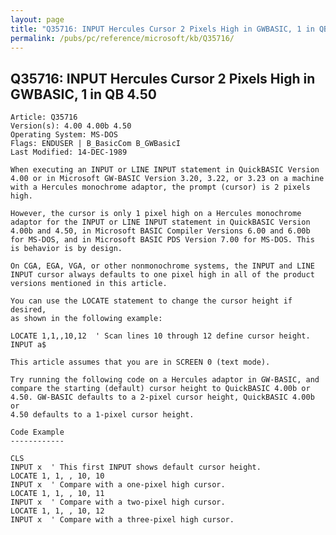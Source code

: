 ```yaml
---
layout: page
title: "Q35716: INPUT Hercules Cursor 2 Pixels High in GWBASIC, 1 in QB 4.50"
permalink: /pubs/pc/reference/microsoft/kb/Q35716/
---
```


## Q35716: INPUT Hercules Cursor 2 Pixels High in GWBASIC, 1 in QB 4.50

	Article: Q35716
	Version(s): 4.00 4.00b 4.50
	Operating System: MS-DOS
	Flags: ENDUSER | B_BasicCom B_GWBasicI
	Last Modified: 14-DEC-1989
	
	When executing an INPUT or LINE INPUT statement in QuickBASIC Version
	4.00 or in Microsoft GW-BASIC Version 3.20, 3.22, or 3.23 on a machine
	with a Hercules monochrome adaptor, the prompt (cursor) is 2 pixels
	high.
	
	However, the cursor is only 1 pixel high on a Hercules monochrome
	adaptor for the INPUT or LINE INPUT statement in QuickBASIC Version
	4.00b and 4.50, in Microsoft BASIC Compiler Versions 6.00 and 6.00b
	for MS-DOS, and in Microsoft BASIC PDS Version 7.00 for MS-DOS. This
	is behavior is by design.
	
	On CGA, EGA, VGA, or other nonmonochrome systems, the INPUT and LINE
	INPUT cursor always defaults to one pixel high in all of the product
	versions mentioned in this article.
	
	You can use the LOCATE statement to change the cursor height if desired,
	as shown in the following example:
	
	LOCATE 1,1,,10,12  ' Scan lines 10 through 12 define cursor height.
	INPUT a$
	
	This article assumes that you are in SCREEN 0 (text mode).
	
	Try running the following code on a Hercules adaptor in GW-BASIC, and
	compare the starting (default) cursor height to QuickBASIC 4.00b or
	4.50. GW-BASIC defaults to a 2-pixel cursor height, QuickBASIC 4.00b or
	4.50 defaults to a 1-pixel cursor height.
	
	Code Example
	------------
	
	CLS
	INPUT x  ' This first INPUT shows default cursor height.
	LOCATE 1, 1, , 10, 10
	INPUT x  ' Compare with a one-pixel high cursor.
	LOCATE 1, 1, , 10, 11
	INPUT x  ' Compare with a two-pixel high cursor.
	LOCATE 1, 1, , 10, 12
	INPUT x  ' Compare with a three-pixel high cursor.
